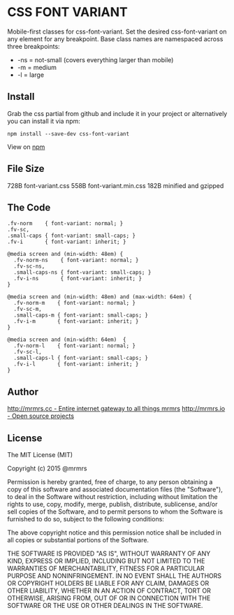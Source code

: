 # CSS FONT VARIANT

  Mobile-first classes for css-font-variant.
  Set the desired css-font-variant on any element for any breakpoint.
  Base class names are namespaced across three breakpoints:

*  -ns = not-small (covers everything larger than mobile)
*  -m  = medium
*  -l  = large

## Install
Grab the css partial from github and include it in your project or alternatively
you can install it via npm:
```
npm install --save-dev css-font-variant
```
View on [npm](https://www.npmjs.org/package/css-font-variant)


## File Size

728B font-variant.css
558B font-variant.min.css
182B minified and gzipped

## The Code
```
.fv-norm    { font-variant: normal; }
.fv-sc,
.small-caps { font-variant: small-caps; }
.fv-i       { font-variant: inherit; }

@media screen and (min-width: 48em) {
  .fv-norm-ns    { font-variant: normal; }
  .fv-sc-ns,
  .small-caps-ns { font-variant: small-caps; }
  .fv-i-ns       { font-variant: inherit; }
}

@media screen and (min-width: 48em) and (max-width: 64em) {
  .fv-norm-m    { font-variant: normal; }
  .fv-sc-m,
  .small-caps-m { font-variant: small-caps; }
  .fv-i-m       { font-variant: inherit; }
}

@media screen and (min-width: 64em)  {
  .fv-norm-l    { font-variant: normal; }
  .fv-sc-l,
  .small-caps-l { font-variant: small-caps; }
  .fv-i-l       { font-variant: inherit; }
}

```

## Author

[http://mrmrs.cc - Entire internet gateway to all things mrmrs](http://mrmrs.cc)
[http://mrmrs.io - Open source projects](http://mrmrs.io)

## License

The MIT License (MIT)

Copyright (c) 2015 @mrmrs

Permission is hereby granted, free of charge, to any person obtaining a copy
of this software and associated documentation files (the "Software"), to deal
in the Software without restriction, including without limitation the rights
to use, copy, modify, merge, publish, distribute, sublicense, and/or sell
copies of the Software, and to permit persons to whom the Software is
furnished to do so, subject to the following conditions:

The above copyright notice and this permission notice shall be included in
all copies or substantial portions of the Software.

THE SOFTWARE IS PROVIDED "AS IS", WITHOUT WARRANTY OF ANY KIND, EXPRESS OR
IMPLIED, INCLUDING BUT NOT LIMITED TO THE WARRANTIES OF MERCHANTABILITY,
FITNESS FOR A PARTICULAR PURPOSE AND NONINFRINGEMENT. IN NO EVENT SHALL THE
AUTHORS OR COPYRIGHT HOLDERS BE LIABLE FOR ANY CLAIM, DAMAGES OR OTHER
LIABILITY, WHETHER IN AN ACTION OF CONTRACT, TORT OR OTHERWISE, ARISING FROM,
OUT OF OR IN CONNECTION WITH THE SOFTWARE OR THE USE OR OTHER DEALINGS IN
THE SOFTWARE.

